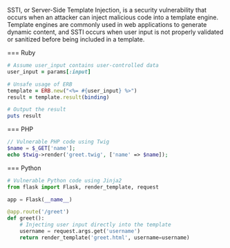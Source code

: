 SSTI, or Server-Side Template Injection, is a security vulnerability that occurs when an attacker can inject malicious code into a template engine. Template engines are commonly used in web applications to generate dynamic content, and SSTI occurs when user input is not properly validated or sanitized before being included in a template.


=== Ruby
  ```ruby
  # Assume user_input contains user-controlled data
  user_input = params[:input]
  
  # Unsafe usage of ERB
  template = ERB.new("<%= #{user_input} %>")
  result = template.result(binding)
  
  # Output the result
  puts result
  ```

=== PHP
  ```php
  // Vulnerable PHP code using Twig
  $name = $_GET['name'];
  echo $twig->render('greet.twig', ['name' => $name]);
  ```

=== Python
  ```python
  # Vulnerable Python code using Jinja2
  from flask import Flask, render_template, request
  
  app = Flask(__name__)
  
  @app.route('/greet')
  def greet():
      # Injecting user input directly into the template
      username = request.args.get('username')
      return render_template('greet.html', username=username)
  ```

